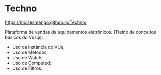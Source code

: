 # Techno   

https://moisesmengo.github.io/Techno/

Plataforma de vendas de equipamentos eletrônicos. (Treino de conceitos básicos do Vus.js)
- Uso da instância do VUe;
- Uso de Métodos;
- Uso de Watch;
- Uso de Computed;
- Uso de Filtros.
